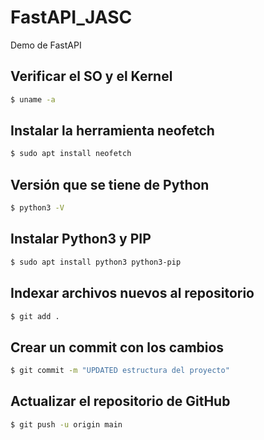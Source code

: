 # FastAPI_JASC
Demo de FastAPI

## Verificar el SO y el Kernel
```bash
$ uname -a
```

## Instalar la herramienta neofetch
```bash
$ sudo apt install neofetch
```

## Versión que se tiene de Python
```bash
$ python3 -V
```

## Instalar Python3 y PIP
```bash
$ sudo apt install python3 python3-pip
```

## Indexar archivos nuevos al repositorio
```bash
$ git add .
```

## Crear un commit con los cambios
```bash
$ git commit -m "UPDATED estructura del proyecto"
```

## Actualizar el repositorio de GitHub
```bash
$ git push -u origin main
```
